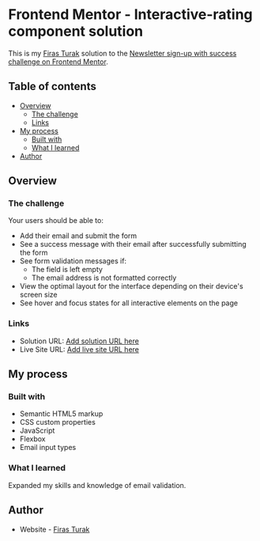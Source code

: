# Frontend Mentor - Interactive-rating component solution

This is my [Firas Turak](https://www.linkedin.com/in/firasturak/) solution to the [Newsletter sign-up with success challenge on Frontend Mentor](https://www.frontendmentor.io/challenges/newsletter-signup-form-with-success-message-3FC1AZbNrv/hub).

## Table of contents

- [Overview](#overview)
  - [The challenge](#the-challenge)
  - [Links](#links)
- [My process](#my-process)
  - [Built with](#built-with)
  - [What I learned](#what-i-learned)
- [Author](#author)


## Overview

### The challenge

Your users should be able to:

- Add their email and submit the form
- See a success message with their email after successfully submitting the form
- See form validation messages if:
  - The field is left empty
  - The email address is not formatted correctly
- View the optimal layout for the interface depending on their device's screen size
- See hover and focus states for all interactive elements on the page

### Links

- Solution URL: [Add solution URL here](https://your-solution-url.com)
- Live Site URL: [Add live site URL here](https://your-live-site-url.com)

## My process

### Built with

- Semantic HTML5 markup
- CSS custom properties
- JavaScript
- Flexbox
- Email input types

### What I learned

Expanded my skills and knowledge of email validation.

## Author

- Website - [Firas Turak](https://www.linkedin.com/in/firasturak/)
